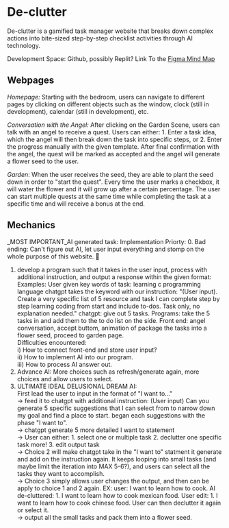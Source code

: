 # De-clutter
De-clutter is a gamified task manager website that breaks down complex actions into bite-sized step-by-step checklist activities through AI technology.

Development Space: Github, possibly Replit?
Link To the [Figma Mind Map](https://www.figma.com/file/n2JZvW3xQfoJZ1J62v7Mj9/WIC-Project-De-clutter?type=whiteboard&node-id=0%3A1&t=nx7OU1K0JQjuVVy2-1)

## Webpages
_Homepage:_ Starting with the bedroom, users can navigate to different pages by clicking on different objects such as the window, clock (still in development), calendar (still in development), etc.

_Conversation with the Angel:_ After clicking on the Garden Scene, users can talk with an angel to receive a quest. Users can either: 1. Enter a task idea, which the angel will then break down the task into specific steps, or 2. Enter the progress manually with the given template. After final confirmation with the angel, the quest will be marked as accepted and the angel will generate a flower seed to the user.

_Garden_: When the user receives the seed, they are able to plant the seed down in order to "start the quest". Every time the user marks a checkbox, it will water the flower and it will grow up after a certain percentage. The user can start multiple quests at the same time while completing the task at a specific time and will receive a bonus at the end.

## Mechanics
_MOST IMPORTANT_AI generated task:
Implementation Priorty: 
0. Bad ending: Can't figure out AI, let user input everything and stomp on the whole purpose of this website. 🤡
1. develop a program such that it takes in the user input, process with additional instruction, and output a response within the given format:  
   Examples: User given key words of task: learning c programming language chatgpt takes the keyword with our instruction: "(User input). Create a very specific list of 5 resource and task I can complete step by step learning coding from start and include to-dos. Task only, no explanation needed." chatgpt: give out 5 tasks. Programs: take the 5 tasks in and add them to the to do list on the side. Front end: angel conversation, accept buttom, animation of package the tasks into a flower seed, proceed to garden page.  
   Difficulties encountered:  
     i) How to connect front-end and store user input?  
     ii) How to implement AI into our program.  
     iii) How to process AI answer out.  
2. Advance AI: More choices such as refresh/generate again, more choices and allow users to select.  
3. ULTIMATE IDEAL DELUSIONAL DREAM AI:  
     First lead the user to input in the format of "I want to..."  
   -> feed it to chatgpt with additional instruction:  (User input) Can you generate 5 specific suggestions that I can select from to narrow down my goal and find a place to start. began each suggestions with the phase "I want to".  
   -> chatgpt generate 5 more detailed I want to statement  
   -> User can either: 1. select one or multiple task 2. declutter one specific task more! 3. edit output task  
   -> Choice 2 will make chatgpt take in the "I want to" statment it generate and add on the instruction again. It keeps looping into small tasks (and maybe limit the iteration into MAX 5-6?), and users can select all the tasks they want to accomplish.  
   -> Choice 3 simply allows user changes the output, and then can be apply to choice 1 and 2 again. EX: user: I want to learn how to cook. AI de-cluttered: 1. I want to learn how to cook mexican food. User edit: 1. I want to learn how to cook chinese food. User can then declutter it again or select it.  
   -> output all the small tasks and pack them into a flower seed.  
